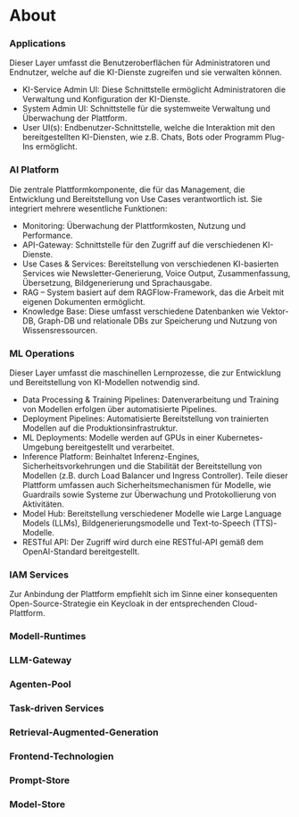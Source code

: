 # About


### Applications

Dieser Layer umfasst die Benutzeroberflächen für Administratoren und Endnutzer, welche auf die KI-Dienste zugreifen und sie verwalten können.

- KI-Service Admin UI: Diese Schnittstelle ermöglicht Administratoren die Verwaltung
und Konfiguration der KI-Dienste.
- System Admin UI: Schnittstelle für die systemweite Verwaltung und Überwachung der
Plattform.
- User UI(s): Endbenutzer-Schnittstelle, welche die Interaktion mit den bereitgestellten
KI-Diensten, wie z.B. Chats, Bots oder Programm Plug-Ins ermöglicht.

### AI Platform
Die zentrale Plattformkomponente, die für das Management, die Entwicklung und Bereitstellung von Use Cases verantwortlich ist. Sie integriert mehrere wesentliche Funktionen:

- Monitoring: Überwachung der Plattformkosten, Nutzung und Performance.
- API-Gateway: Schnittstelle für den Zugriff auf die verschiedenen KI-Dienste.
- Use Cases & Services: Bereitstellung von verschiedenen KI-basierten Services wie Newsletter-Generierung, Voice Output, Zusammenfassung, Übersetzung, Bildgenerierung und Sprachausgabe.
- RAG – System basiert auf dem RAGFlow-Framework, das die Arbeit mit eigenen Dokumenten ermöglicht.
- Knowledge Base: Diese umfasst verschiedene Datenbanken wie Vektor-DB, Graph-DB und relationale DBs zur Speicherung und Nutzung von Wissensressourcen.

### ML Operations

Dieser Layer umfasst die maschinellen Lernprozesse, die zur Entwicklung und Bereitstellung von
KI-Modellen notwendig sind.

- Data Processing & Training Pipelines: Datenverarbeitung und Training von Modellen
erfolgen über automatisierte Pipelines.
- Deployment Pipelines: Automatisierte Bereitstellung von trainierten Modellen auf die
Produktionsinfrastruktur.
- ML Deployments: Modelle werden auf GPUs in einer Kubernetes-Umgebung
bereitgestellt und verarbeitet.
- Inference Platform: Beinhaltet Inferenz-Engines, Sicherheitsvorkehrungen und die
Stabilität der Bereitstellung von Modellen (z.B. durch Load Balancer und Ingress
Controller). Teile dieser Plattform umfassen auch Sicherheitsmechanismen für Modelle,
wie Guardrails sowie Systeme zur Überwachung und Protokollierung von Aktivitäten.
- Model Hub: Bereitstellung verschiedener Modelle wie Large Language Models (LLMs),
Bildgenerierungsmodelle und Text-to-Speech (TTS)-Modelle.
- RESTful API: Der Zugriff wird durch eine RESTful-API gemäß dem OpenAI-Standard
bereitgestellt.

### IAM Services

Zur Anbindung der Plattform empfiehlt sich im Sinne einer konsequenten Open-Source-Strategie ein Keycloak in der entsprechenden Cloud-Plattform. 

### Modell-Runtimes

### LLM-Gateway

### Agenten-Pool

### Task-driven Services

### Retrieval-Augmented-Generation

### Frontend-Technologien

### Prompt-Store

### Model-Store
